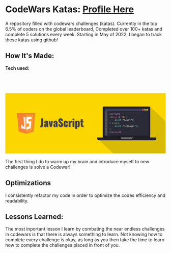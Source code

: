 # CodeWars Katas: [Profile Here](https://www.codewars.com/users/ThomasAlanStevens)
 
A repository filled with codewars challenges (katas). Currently in the top 6.5% of coders on the global leaderboard, Completed over 100+ katas and complete 5 solutions every week. Starting in May of 2022, I began to track these katas using github!

## How It's Made:

**Tech used:** 
<img style='margin-top: 5em;' src="imgs/javascript-illustration.jpeg">

The first thing I do to warm up my brain and introduce myself to new challenges is solve a Codewar! 

## Optimizations

I consistently refactor my code in order to optimize the codes efficiency and readability.

## Lessons Learned:

The most inportant lesson I learn by combating the near endless challenges in codewars is that there is always something to learn. Not knowing how to complete every challenge is okay, as long as you then take the time to learn how to complete the challenges placed in front of you.
